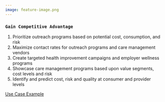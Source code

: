 ```yaml
---
image: feature-image.png
---
```


### `Gain Competitive Advantage`

1. Prioritize outreach programs based on potential cost, consumption, and risk
2. Maximize contact rates for outreach programs and care management vendors
3. Create targeted health improvement campaigns and employer wellness programs
4. Showcase care management programs based upon value segments, cost levels and risk
5. Identify and predict cost, risk and quality at consumer and provider levels

[Use Case Example]

[Use Case Example]: http://google.com
